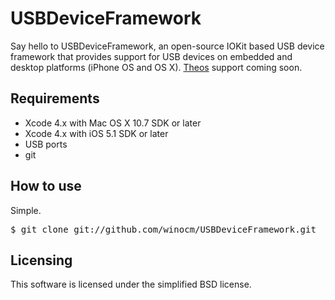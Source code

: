 # USBDeviceFramework

Say hello to USBDeviceFramework, an open-source IOKit based USB device framework that provides support for USB devices on embedded and desktop platforms (iPhone OS and OS X). [Theos](http://github.com/DHowett/theos) support coming soon.

## Requirements

* Xcode 4.x with Mac OS X 10.7 SDK or later
* Xcode 4.x with iOS 5.1 SDK or later 
* USB ports
* git

## How to use

Simple.

<pre>$ git clone git://github.com/winocm/USBDeviceFramework.git</pre>

## Licensing

This software is licensed under the simplified BSD license.

